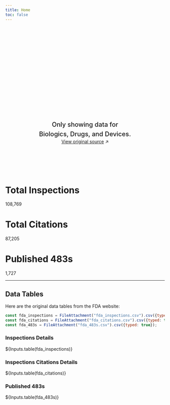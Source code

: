 ```yaml
---
title: Home
toc: false
---
```


<style>

.hero {
  display: flex;
  flex-direction: column;
  align-items: center;
  font-family: var(--sans-serif);
  margin: 4rem 0 8rem;
  text-wrap: balance;
  text-align: center;
}

.hero h1 {
  margin: 2rem 0;
  max-width: none;
  font-size: 14vw;
  font-weight: 900;
  line-height: 1;
  background: linear-gradient(30deg, var(--theme-foreground-focus), currentColor);
  -webkit-background-clip: text;
  -webkit-text-fill-color: transparent;
  background-clip: text;
}

.hero h2 {
  margin: 0;
  max-width: 34em;
  font-size: 20px;
  font-style: initial;
  font-weight: 500;
  line-height: 1.5;
  color: var(--theme-foreground-muted);
}

@media (min-width: 640px) {
  .hero h1 {
    font-size: 90px;
  }
}

</style>

<div class="hero">
  <h1>FDA Dashboards</h1>
  <h2>Only showing data for Biologics, Drugs, and Devices.</h2>
  <a href="https://datadashboard.fda.gov/ora/cd/inspections.htm">View original source<span style="display: inline-block; margin-left: 0.25rem;">↗︎</span></a>
</div>

<div class="grid grid-cols-3">
  <div class="card"><h1>Total Inspections</h1>108,769</div>
  <div class="card"><h1>Total Citations</h1>87,205</div>
  <div class="card"><h1>Published 483s</h1>1,727</div>
</div>

---

## Data Tables

Here are the original data tables from the FDA website:

<!-- Load and transform the data -->

```js
const fda_inspections = FileAttachment("fda_inspections.csv").csv({typed: true});
const fda_citations = FileAttachment("fda_citations.csv").csv({typed: true});
const fda_483s = FileAttachment("fda_483s.csv").csv({typed: true});
```

### Inspections Details
<div class="card">
  ${Inputs.table(fda_inspections)}
</div>

### Inspections Citations Details
<div class="card">
  ${Inputs.table(fda_citations)}
</div>

### Published 483s
<div class="card">
  ${Inputs.table(fda_483s)}
</div>